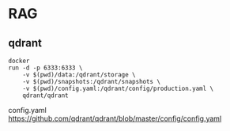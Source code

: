 # RAG

## qdrant

```
docker
run -d -p 6333:6333 \
    -v $(pwd)/data:/qdrant/storage \
    -v $(pwd)/snapshots:/qdrant/snapshots \
    -v $(pwd)/config.yaml:/qdrant/config/production.yaml \
    qdrant/qdrant
```

config.yaml 
https://github.com/qdrant/qdrant/blob/master/config/config.yaml

